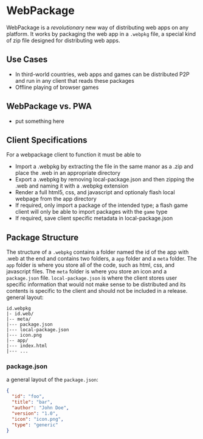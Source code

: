 # WebPackage
WebPackage is a *revolutionary* new way of distributing web apps on any platform. It works by packaging the web app in a `.webpkg` file, a special kind of zip file designed for distributing web apps. 
## Use Cases
* In third-world countries, web apps and games can be distributed P2P and run in any client that reads these packages  
* Offline playing of browser games
## WebPackage vs. PWA
* put something here
## Client Specifications
For a webpackage client to function it must be able to  
* Import a .webpkg by extracting the file in the same manor as a .zip and place the .web  in an appropriate directory  
* Export a .webpkg by removing local-package.json and then zipping the .web and naming it with a .webpkg extension  
* Render a full html5, css, and javascript and optionaly flash local webpage from the app directory  
* If required, only import a package of the intended type; a flash game client will only be able to import packages with the `game` type  
* If required, save client specific metadata in local-package.json  
## Package Structure
The structure of a `.webpkg` contains a folder named the id of the app with .web at the end and contains two folders, a `app` folder and a `meta` folder. The `app` folder is where you store all of the code, such as html, css, and javascript files. The `meta` folder is where you store an icon and a `package.json` file. `local-package.json` is where the client stores user specific information that would not make sense to be distributed and its contents is specific to the client and should not be included in a release.  
general layout:  
```
id.webpkg  
|- id.web/  
|-- meta/  
|--- package.json  
|--- local-package.json  
|--- icon.png  
|-- app/  
|--- index.html  
|--- ...  
```
### package.json
a general layout of the `package.json`:
```json
{
  "id": "foo",
  "title": "bar",
  "author": "John Doe",
  "version": "1.0",
  "icon": "icon.png",
  "type": "generic"
}
```
